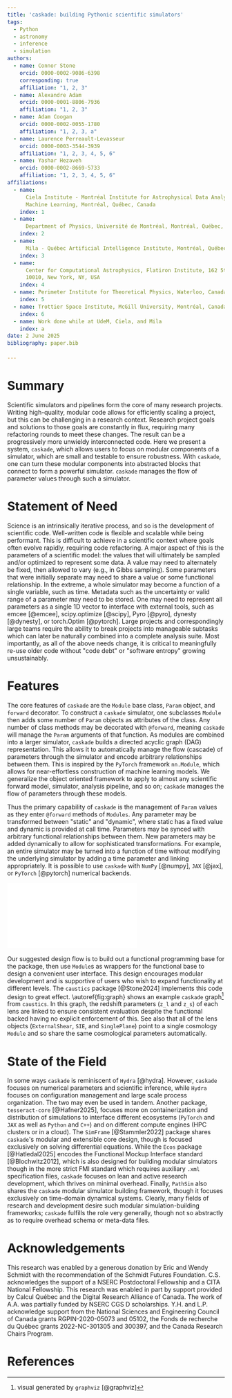 ```yaml
---
title: 'caskade: building Pythonic scientific simulators'
tags:
  - Python
  - astronomy
  - inference
  - simulation
authors:
  - name: Connor Stone
    orcid: 0000-0002-9086-6398
    corresponding: true
    affiliation: "1, 2, 3"
  - name: Alexandre Adam
    orcid: 0000-0001-8806-7936
    affiliation: "1, 2, 3"
  - name: Adam Coogan
    orcid: 0000-0002-0055-1780
    affiliation: "1, 2, 3, a"
  - name: Laurence Perreault-Levasseur
    orcid: 0000-0003-3544-3939
    affiliation: "1, 2, 3, 4, 5, 6"
  - name: Yashar Hezaveh
    orcid: 0000-0002-8669-5733
    affiliation: "1, 2, 3, 4, 5, 6"
affiliations:
  - name:
      Ciela Institute - Montréal Institute for Astrophysical Data Analysis and
      Machine Learning, Montréal, Québec, Canada
    index: 1
  - name:
      Department of Physics, Université de Montréal, Montréal, Québec, Canada
    index: 2
  - name:
      Mila - Québec Artificial Intelligence Institute, Montréal, Québec, Canada
    index: 3
  - name:
      Center for Computational Astrophysics, Flatiron Institute, 162 5th Avenue,
      10010, New York, NY, USA
    index: 4
  - name: Perimeter Institute for Theoretical Physics, Waterloo, Canada
    index: 5
  - name: Trottier Space Institute, McGill University, Montréal, Canada
    index: 6
  - name: Work done while at UdeM, Ciela, and Mila
    index: a
date: 2 June 2025
bibliography: paper.bib

---
```


# Summary

Scientific simulators and pipelines form the core of many research projects.
Writing high-quality, modular code allows for efficiently scaling a project, but
this can be challenging in a research context. Research project goals and
solutions to those goals are constantly in flux, requiring many refactoring
rounds to meet these changes. The result can be a progressively more unwieldy
interconnected code. Here we present a system, `caskade`, which allows users to
focus on modular components of a simulator, which are small and testable to
ensure robustness. With `caskade`, one can turn these modular components into
abstracted blocks that connect to form a powerful simulator. `caskade` manages
the flow of parameter values through such a simulator. 

# Statement of Need

Science is an intrinsically iterative process, and so is the development of
scientific code. Well-written code is flexible and scalable while being
performant. This is difficult to achieve in a scientific context where goals
often evolve rapidly, requiring code refactoring. A major aspect of this is the
parameters of a scientific model: the values that will ultimately be sampled
and/or optimized to represent some data. A value may need to alternately be
fixed, then allowed to vary (e.g., in Gibbs sampling). Some parameters that were
initially separate may need to share a value or some functional relationship. In
the extreme, a whole simulator may become a function of a single variable, such
as time. Metadata such as the uncertainty or valid range of a parameter may
need to be stored. One may need to represent all parameters as a single 1D
vector to interface with external tools, such as emcee [@emcee], scipy.optimize
[@scipy], Pyro [@pyro], dynesty [@dynesty], or torch.Optim [@pytorch]. Large
projects and correspondingly large teams require the ability to break projects
into manageable subtasks which can later be naturally combined into a complete
analysis suite. Most importantly, as all of the above needs change, it is
critical to meaningfully re-use older code without "code debt" or "software
entropy" growing unsustainably.

# Features

The core features of `caskade` are the `Module` base class, `Param` object, and
`forward` decorator. To construct a `caskade` simulator, one subclasses `Module`
then adds some number of `Param` objects as attributes of the class. Any number
of class methods may be decorated with `@forward`, meaning `caskade` will manage
the `Param` arguments of that function. As modules are combined into a larger
simulator, `caskade` builds a directed acyclic graph (DAG) representation. This
allows it to automatically manage the flow (cascade) of parameters through the
simulator and encode arbitrary relationships between them. This is inspired by
the `PyTorch` framework `nn.Module`, which allows for near-effortless
construction of machine learning models. We generalize the object oriented
framework to apply to almost any scientific forward model, simulator, analysis
pipeline, and so on; `caskade` manages the flow of parameters through these
models.

Thus the primary capability of `caskade` is the management of `Param` values as
they enter `@forward` methods of `Modules`. Any parameter may be transformed
between "static" and "dynamic", where static has a fixed value and dynamic is
provided at call time. Parameters may be synced with arbitrary functional
relationships between them. New parameters may be added dynamically to allow for
sophisticated transformations. For example, an entire simulator may be turned
into a function of time without modifying the underlying simulator by adding a
time parameter and linking appropriately. It is possible to use `caskade` with
`NumPy` [@numpy], `JAX` [@jax], or `PyTorch` [@pytorch] numerical backends.

![Example `caskade` DAG representation of a gravitational lensing simulator. Ovals represent Modules, boxes represent dynamic parameters, shaded boxes represent fixed parameters, arrow boxes represent parameters which are functionally dependent on another parameter, and thin arrows show the direction of the graph flow for parameters passed at the top level.\label{fig:graph}](media/model_graph.pdf)

Our suggested design flow is to build out a functional programming base for the
package, then use `Module`s as wrappers for the functional base to design a
convenient user interface. This design encourages modular development and is
supportive of users who wish to expand functionality at different levels. The
`caustics` package [@Stone2024] implements this code design to great effect.
\autoref{fig:graph} shows an example `caskade` graph[^1] from `caustics`. In
this graph, the redshift parameters (`z_l` and `z_s`) of each lens are linked to
ensure consistent evaluation despite the functional backed having no explicit
enforcement of this. See also that all of the lens objects (`ExternalShear`,
`SIE`, and `SinglePlane`) point to a single cosmology `Module` and so share the
same cosmological parameters automatically.

[^1]: visual generated by `graphviz` [@graphviz]

# State of the Field

In some ways `caskade` is reminiscent of `Hydra` [@hydra]. However, `caskade`
focuses on numerical parameters and scientific inference, while `Hydra` focuses
on configuration management and large scale process organization. The two may
even be used in tandem. Another package, `tesseract-core` [@Hafner2025], focuses
more on containerization and distribution of simulations to interface different
ecosystems (`PyTorch` and `JAX` as well as `Python` and `C++`) and on different
compute engines (HPC clusters or in a cloud). The `SimFrame` [@Stammler2022]
package shares `caskade`'s modular and extensible core design, though is focused
exclusively on solving differential equations. While the `Ecos` package [@Hatledal2025]
encodes the Functional Mockup Interface standard [@Blochwitz2012], which
is also designed for building modular simulators though in the more strict FMI
standard which requires auxiliary `.xml` specification files, `caskade` focuses
on lean and active research development, which thrives on minimal overhead.
Finally, `PathSim` also shares the `caskade` modular simulator building
framework, though it focuses exclusively on time-domain dynamical systems.
Clearly, many fields of research and development desire such modular
simulation-building frameworks; `caskade` fulfills the role very generally,
though not so abstractly as to require overhead schema or meta-data files.


# Acknowledgements

This research was enabled by a generous donation by Eric and Wendy Schmidt with
the recommendation of the Schmidt Futures Foundation. C.S. acknowledges the
support of a NSERC Postdoctoral Fellowship and a CITA National Fellowship. This
research was enabled in part by support provided by Calcul Québec and the
Digital Research Alliance of Canada. The work of A.A. was partially funded by
NSERC CGS D scholarships. Y.H. and L.P. acknowledge support from the National
Sciences and Engineering Council of Canada grants RGPIN-2020-05073 and 05102,
the Fonds de recherche du Québec grants 2022-NC-301305 and 300397, and the
Canada Research Chairs Program. 

# References
